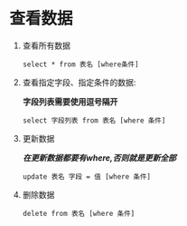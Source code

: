 #  查看数据

1. 查看所有数据

   ```mysql
   select * from 表名 [where条件]
   ```

2. 查看指定字段、指定条件的数据:

   **字段列表需要使用逗号隔开**

   ```mysql
   select 字段列表 from 表名 [where 条件]
   ```

3. 更新数据

   ***在更新数据都要有where,否则就是更新全部***

   ```mysql
   update 表名 字段 = 值 [where 条件]
   ```

4. 删除数据

   ```mysql
   delete from 表名 [where 条件]
   ```

   



